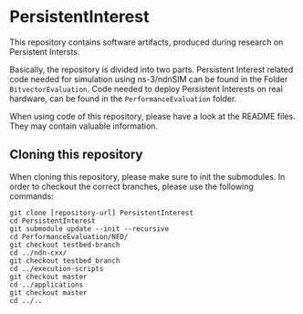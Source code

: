 # PersistentInterest
This repository contains software artifacts, produced during research on Persistent Intersts.

Basically, the repository is divided into two parts. Persistent Interest related code needed for simulation using ns-3/ndnSIM can be found in the Folder `BitvectorEvaluation`. Code needed to deploy Persistent Interests on real hardware, can be found in the `PerformanceEvaluation` folder.

When using code of this repository, please have a look at the README files. They may contain valuable information.

## Cloning this repository

When cloning this repository, please make sure to init the submodules. In order to checkout the correct branches, please use the following commands:

    git clone [repository-url] PersistentInterest
    cd PersistentInterest
    git submodule update --init --recursive
    cd PerformanceEvaluation/NFD/
    git checkout testbed-branch
    cd ../ndn-cxx/
    git checkout testbed_branch
    cd ../execution-scripts
    git checkout master
    cd ../applications
    git checkout master
    cd ../..
